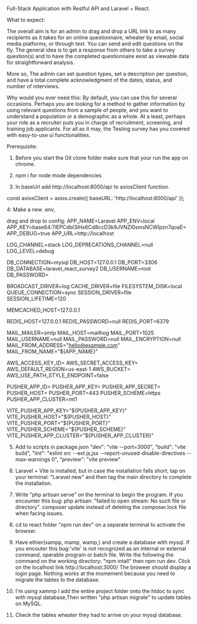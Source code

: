 Full-Stack Application with Restful API and Laravel + React.

What to expect:

The overall aim is for an admin to drag and drop a URL link to as many recipients as it takes for an online questionnaire, wheater by email, social media platforms, or through text. You can send and edit questions on the fly. The general idea is to get a response from others to take a survey question(s) and to have the completed questionnaire exist as viewable data for 
straightforward analysis.
  
More so, The admin can set question types, set a description per question, and have a total complete acknowledgment of the dates, status, and number of interviews.
 

Why would you ever need this:
By default, you can use this for several occasions. 
Perhaps you are looking for a method to gather information by using relevant questions from a sample of people, and you want to understand a population or a demographic as a whole. At a least, perhaps your role as a recruiter puts you in charge of recruitment, screening, and training job applicants. For all as it may, the Testing survey has you covered with easy-to-use ui functionalities. 


Prerequisite:

1. Before you start the Git clone folder make sure that your run the app on chrome.

2. npm i for node mode dependencies




3. In baseUrl add http://localhost:8000/api to axiosClient function.

const axiosClient = axios.create({
  baseURL: 'http://localhost:8000/api'
});





4:  Make a new .env, 

drag and drop to config:
APP_NAME=Laravel
APP_ENV=local
APP_KEY=base64:7iEPCdbI3iHx6Cd8ccD3k9JVNZI0smsNCWIpzn7qoaE=
APP_DEBUG=true
APP_URL=http://localhost

LOG_CHANNEL=stack
LOG_DEPRECATIONS_CHANNEL=null
LOG_LEVEL=debug

DB_CONNECTION=mysql
DB_HOST=127.0.0.1
DB_PORT=3306
DB_DATABASE=laravel_react_survey2
DB_USERNAME=root
DB_PASSWORD=

BROADCAST_DRIVER=log
CACHE_DRIVER=file
FILESYSTEM_DISK=local
QUEUE_CONNECTION=sync
SESSION_DRIVER=file
SESSION_LIFETIME=120

MEMCACHED_HOST=127.0.0.1

REDIS_HOST=127.0.0.1
REDIS_PASSWORD=null
REDIS_PORT=6379

MAIL_MAILER=smtp
MAIL_HOST=mailhog
MAIL_PORT=1025
MAIL_USERNAME=null
MAIL_PASSWORD=null
MAIL_ENCRYPTION=null
MAIL_FROM_ADDRESS="hello@example.com"
MAIL_FROM_NAME="${APP_NAME}"

AWS_ACCESS_KEY_ID=
AWS_SECRET_ACCESS_KEY=
AWS_DEFAULT_REGION=us-east-1
AWS_BUCKET=
AWS_USE_PATH_STYLE_ENDPOINT=false

PUSHER_APP_ID=
PUSHER_APP_KEY=
PUSHER_APP_SECRET=
PUSHER_HOST=
PUSHER_PORT=443
PUSHER_SCHEME=https
PUSHER_APP_CLUSTER=mt1

VITE_PUSHER_APP_KEY="${PUSHER_APP_KEY}"
VITE_PUSHER_HOST="${PUSHER_HOST}"
VITE_PUSHER_PORT="${PUSHER_PORT}"
VITE_PUSHER_SCHEME="${PUSHER_SCHEME}"
VITE_PUSHER_APP_CLUSTER="${PUSHER_APP_CLUSTER}"


5. Add to scripts in package.json "dev": "vite --port=3000",
        "build": "vite build",
        "lint": "eslint src --ext js,jsx --report-unused-disable-directives --max-warnings 0",
        "preview": "vite preview"
6. Laravel + Vite is installed, but in case the installation falls short, tap on your terminal: "Laravel new" and then tag the main directory to complete the installation.

7. Write "php artisan serve" on the terminal to begin the program. If you encounter this bug: php artisan: "failed to open stream: No such file or directory". composer update instead of deleting the composer.lock file when facing issues.
8. cd to react folder "npm run dev" on a separate terminal to activate the browser.
9. Have ethier(xampp, mamp, wamp,) and create a database with mysql. If you encouter this bug:'vite' is not recognized as an internal or external command,
operable program or batch file. Write the following the command on the working directory: "npm intall" then npm run dev. Click on the localhost link
http://localhost:3000/ The broweer should display a login page. Nothing works at the momement because you need to migrate the tables to the database.
11. I'm using xammp I add the entire project folder onto the htdoc to sync with mysql database,Then written "php artisan migrate" to update tables on MySQL.
12. Check the tables wheater they had to arrive on your mysql database.





